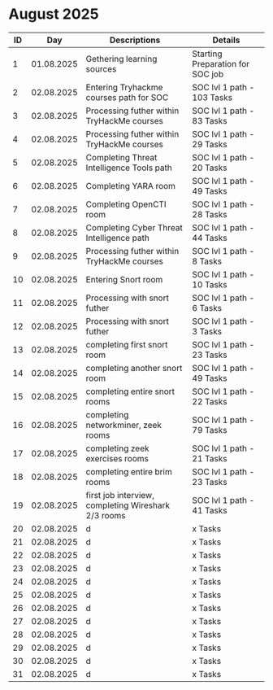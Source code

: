 # August 2025

| ID | Day  | Descriptions | Details |  
| ------------- | ------------- | ------------- | ------------- |
| 1  | 01.08.2025 | Gethering learning sources                      | Starting Preparation for SOC job |
| 2  | 02.08.2025 | Entering Tryhackme courses path for SOC         | SOC lvl 1 path - 103 Tasks |
| 3  | 02.08.2025 | Processing futher within TryHackMe courses      | SOC lvl 1 path - 83 Tasks |
| 4  | 02.08.2025 | Processing futher within TryHackMe courses      | SOC lvl 1 path - 29 Tasks |
| 5  | 02.08.2025 | Completing Threat Intelligence Tools path       | SOC lvl 1 path - 20 Tasks |
| 6  | 02.08.2025 | Completing YARA room                            | SOC lvl 1 path - 49 Tasks |
| 7  | 02.08.2025 | Completing OpenCTI room                         | SOC lvl 1 path - 28 Tasks |
| 8  | 02.08.2025 | Completing Cyber Threat Intelligence path       | SOC lvl 1 path - 44 Tasks |
| 9  | 02.08.2025 | Processing futher within TryHackMe courses      | SOC lvl 1 path - 8  Tasks |
| 10 | 02.08.2025 | Entering Snort room                             | SOC lvl 1 path - 10 Tasks |
| 11 | 02.08.2025 | Processing with snort futher                    | SOC lvl 1 path - 6  Tasks |
| 12 | 02.08.2025 | Processing with snort futher                    | SOC lvl 1 path - 3  Tasks |
| 13 | 02.08.2025 | completing first snort room                     | SOC lvl 1 path - 23 Tasks |
| 14 | 02.08.2025 | completing another snort room                   | SOC lvl 1 path - 49 Tasks |
| 15 | 02.08.2025 | completing entire snort rooms                   | SOC lvl 1 path - 22 Tasks |
| 16 | 02.08.2025 | completing networkminer, zeek rooms             | SOC lvl 1 path - 79 Tasks |
| 17 | 02.08.2025 | completing zeek exercises rooms                 | SOC lvl 1 path - 21 Tasks |
| 18 | 02.08.2025 | completing entire brim rooms                    | SOC lvl 1 path - 23 Tasks |
| 19 | 02.08.2025 | first job interview, completing Wireshark 2/3 rooms | SOC lvl 1 path - 41 Tasks |
| 20 | 02.08.2025 |  d  |  x Tasks |
| 21 | 02.08.2025 |  d  |  x Tasks |
| 22 | 02.08.2025 |  d  |  x Tasks |
| 23 | 02.08.2025 |  d  |  x Tasks |
| 24 | 02.08.2025 |  d  |  x Tasks |
| 25 | 02.08.2025 |  d  |  x Tasks |
| 26 | 02.08.2025 |  d  |  x Tasks |
| 27 | 02.08.2025 |  d  |  x Tasks |
| 28 | 02.08.2025 |  d  |  x Tasks |
| 29 | 02.08.2025 |  d  |  x Tasks |
| 30 | 02.08.2025 |  d  |  x Tasks |
| 31 | 02.08.2025 |  d  |  x Tasks |


